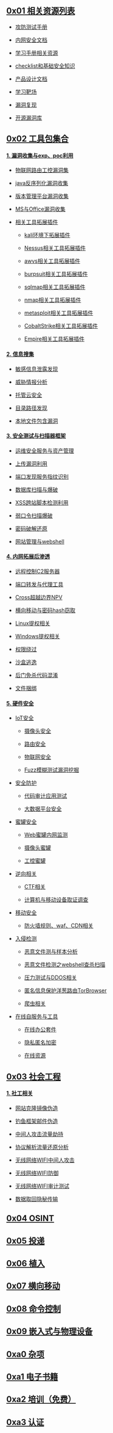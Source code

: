 ##  <a href="https://github.com/zero4v/data_collection/blob/master/Red-Team-links.md#相关资源列表">0x01 相关资源列表</a>

- <a href="https://github.com/zero4v/data_collection/blob/master/Red-Team-links.md#攻防测试手册">攻防测试手册</a>

- <a href="https://github.com/zero4v/data_collection/blob/master/Red-Team-links.md#内网安全文档">内网安全文档</a>

- <a href="https://github.com/zero4v/data_collection/blob/master/Red-Team-links.md#学习手册相关资源">学习手册相关资源</a>

- <a href="https://github.com/zero4v/data_collection/blob/master/Red-Team-links.md#checklist和基础安全知识">checklist和基础安全知识</a>

- <a href="https://github.com/zero4v/data_collection/blob/master/Red-Team-links.md#产品设计文档">产品设计文档</a>  

- <a href="https://github.com/zero4v/data_collection/blob/master/Red-Team-links.md#%E5%AD%A6%E4%B9%A0%E9%9D%B6%E5%9C%BA">学习靶场</a>

- <a href="https://github.com/zero4v/data_collection/blob/master/Red-Team-links.md#漏洞复现">漏洞复现</a>

- <a href="https://github.com/zero4v/data_collection/blob/master/Red-Team-links.md#开源漏洞库">开源漏洞库</a>


##  <a href="https://github.com/zero4v/data_collection/blob/master/Red-Team-links.md#工具包集合">0x02 工具包集合</a>

####  <a href="https://github.com/zero4v/data_collection/bolb/master/Red-Team-links.md#漏洞收集与exp、poc利用">1. 漏洞收集与exp、poc利用</a>

- <a href="https://github.com/zero4v/data_collection/blob/master/Red-Team-links.md#物联网路由工控漏洞集">物联网路由工控漏洞集</a>

- <a href="https://github.com/zero4v/data_collection/blob/master/Red-Team-links.md#java反序列化漏洞收集">java反序列化漏洞收集</a>


- <a href="https://github.com/zero4v/data_collection/blob/master/Red-Team-links.md#版本管理平台漏洞收集">版本管理平台漏洞收集</a>

- <a href="https://github.com/zero4v/data_collection/blob/master/Red-Team-links.md#MS与Office漏洞收集">MS与Office漏洞收集</a>

- <a href="https://github.com/zero4v/data_collection/blob/master/Red-Team-links.md#相关工具拓展插件">相关工具拓展插件</a>

	- <a href="https://github.com/zero4v/data_collection/blob/master/Red-Team-links.md#kali环境下拓展插件">kali环境下拓展插件</a>

	- <a href="https://github.com/zero4v/data_collection/blob/master/Red-Team-links.md#Nessus相关工具拓展插件">Nessus相关工具拓展插件</a>

	- <a href="https://github.com/zero4v/data_collection/blob/master/Red-Team-links.md#awvs相关工具拓展插件">awvs相关工具拓展插件</a>

	- <a href="https://github.com/zero4v/data_collection/blob/master/Red-Team-links.md#burpsuit相关工具拓展插件">burpsuit相关工具拓展插件</a>

    - <a href="https://github.com/zero4v/data_collection/blob/master/Red-Team-links.md#sqlmap相关工具拓展插件">sqlmap相关工具拓展插件</a>

    - <a href="https://github.com/zero4v/data_collection/blob/master/Red-Team-links.md#nmap相关工具拓展插件">nmap相关工具拓展插件</a>

    - <a href="https://github.com/zero4v/data_collection/blob/master/Red-Team-links.md#metasploit相关工具拓展插件">metasploit相关工具拓展插件</a>

    - <a href="https://github.com/zero4v/data_collection/blob/master/Red-Team-links.md#CobaltStrike相关工具拓展插件">CobaltStrike相关工具拓展插件</a>
      
    - <a href="https://github.com/zero4v/data_collection/blob/master/Red-Team-links.md#Empire相关工具拓展插件">Empire相关工具拓展插件</a>

####  <a href="https://github.com/zero4v/data_collection/blob/master/Red-Team-links.md#信息搜集">2. 信息搜集</a>
- <a href="https://github.com/zero4v/data_collection/blob/master/Red-Team-links.md#敏感信息泄露发现">敏感信息泄露发现</a>

- <a href="https://github.com/zero4v/data_collection/blob/master/Red-Team-links.md#威胁情报分析">威胁情报分析</a>

- <a href="https://github.com/zero4v/data_collection/blob/master/Red-Team-links.md#托管云安全">托管云安全</a>

- <a href="https://github.com/zero4v/data_collection/blob/master/Red-Team-links.md#目录路径发现">目录路径发现</a>

- <a href="https://github.com/zero4v/data_collection/blob/master/Red-Team-links.md#本地文件包含漏洞">本地文件包含漏洞</a>

#### <a href="https://github.com/zero4v/data_collection/blob/master/Red-Team-links.md#安全测试与扫描器框架">3. 安全测试与扫描器框架</a>

- <a href="https://github.com/zero4v/data_collection/blob/master/Red-Team-links.md#运维安全服务与资产管理">运维安全服务与资产管理</a>

- <a href="https://github.com/zero4v/data_collection/blob/master/Red-Team-links.md#上传漏洞利用">上传漏洞利用</a>

- <a href="https://github.com/zero4v/data_collection/blob/master/Red-Team-links.md#端口发现服务指纹识别">端口发现服务指纹识别</a>

- <a href="https://github.com/zero4v/data_collection/blob/master/Red-Team-links.md#数据库扫描与爆破">数据库扫描与爆破</a>

- <a href="https://github.com/zero4v/data_collection/blob/master/Red-Team-links.md#XSS跨站脚本检测利用">XSS跨站脚本检测利用</a>

- <a href="https://github.com/zero4v/data_collection/blob/master/Red-Team-links.md#弱口令扫描爆破">弱口令扫描爆破</a>

- <a href="https://github.com/zero4v/data_collection/blob/master/Red-Team-links.md#密码破解还原">密码破解还原</a>

- <a href="https://github.com/zero4v/data_collection/blob/master/Red-Team-links.md#网站管理与webshell">网站管理与webshell</a>

#### <a href="https://github.com/zero4v/data_collection/blob/master/Red-Team-links.md#内网拓展后渗透">4. 内网拓展后渗透</a>

  - <a href="https://github.com/zero4v/data_collection/blob/master/Red-Team-links.md#远程控制C2服务器">远程控制C2服务器</a>

  - <a href="https://github.com/zero4v/data_collection/blob/master/Red-Team-links.md#端口转发与代理工具">端口转发与代理工具</a>
  - <a href="https://github.com/zero4v/data_collection/blob/master/Red-Team-links.md#Cross超越边界NPV">Cross超越边界NPV</a>
  - <a href="https://github.com/zero4v/data_collection/blob/master/Red-Team-links.md#横向移动与密码hash窃取">横向移动与密码hash窃取</a>
  - <a href="https://github.com/zero4v/data_collection/blob/master/Red-Team-links.md#Linux提权相关">Linux提权相关</a>
  - <a href="https://github.com/zero4v/data_collection/blob/master/Red-Team-links.md#Windows提权相关">Windows提权相关</a>
  - <a href="https://github.com/zero4v/data_collection/blob/master/Red-Team-links.md#权限绕过">权限绕过</a>
  - <a href="https://github.com/zero4v/data_collection/blob/master/Red-Team-links.md#沙盒逃逸">沙盒逃逸</a>
  - <a href="https://github.com/zero4v/data_collection/blob/master/Red-Team-links.md#后门免杀代码混淆">后门免杀代码混淆</a>
  - <a href="https://github.com/zero4v/data_collection/blob/master/Red-Team-links.md#文件捆绑">文件捆绑</a>

#### <a href="https://github.com/zero4v/data_collection/blob/master/Red-Team-links.md#硬件安全">5. 硬件安全</a>

- <a href="https://github.com/zero4v/data_collection/blob/master/Red-Team-links.md#IoT安全">IoT安全</a>

  - <a href="https://github.com/zero4v/data_collection/blob/master/Red-Team-links.md#摄像头安全">摄像头安全</a>

  - <a href="https://github.com/zero4v/data_collection/blob/master/Red-Team-links.md#路由安全">路由安全</a>
  - <a href="https://github.com/zero4v/data_collection/blob/master/Red-Team-links.md#物联网安全">物联网安全</a>
  - <a href="https://github.com/zero4v/data_collection/blob/master/Red-Team-links.md#Fuzz模糊测试漏洞挖掘">Fuzz模糊测试漏洞挖掘</a>
- <a href="https://github.com/zero4v/data_collection/blob/master/Red-Team-links.md#安全防护">安全防护</a>

  - <a href="https://github.com/zero4v/data_collection/blob/master/Red-Team-links.md#代码审计应用测试">代码审计应用测试</a>

  - <a href="https://github.com/zero4v/data_collection/blob/master/Red-Team-links.md#大数据平台安全">大数据平台安全</a>

- <a href="https://github.com/zero4v/data_collection/blob/master/Red-Team-links.md#蜜罐安全">蜜罐安全</a>

  - <a href="https://github.com/zero4v/data_collection/blob/master/Red-Team-links.md#Web蜜罐内网监测">Web蜜罐内网监测</a>

  - <a href="https://github.com/zero4v/data_collection/blob/master/Red-Team-links.md#摄像头蜜罐">摄像头蜜罐</a>

  - <a href="https://github.com/zero4v/data_collection/blob/master/Red-Team-links.md#工控蜜罐">工控蜜罐</a>

- <a href="https://github.com/zero4v/data_collection/blob/master/Red-Team-links.md#逆向相关">逆向相关</a>

  - <a href="https://github.com/zero4v/data_collection/blob/master/Red-Team-links.md#CTF相关">CTF相关</a>

  - <a href="https://github.com/zero4v/data_collection/blob/master/Red-Team-links.md#计算机与移动设备取证调查">计算机与移动设备取证调查</a>

- <a href="https://github.com/zero4v/data_collection/blob/master/Red-Team-links.md#移动安全">移动安全</a>

  - <a href="https://github.com/zero4v/data_collection/blob/master/Red-Team-links.md#防火墙规则、waf、CDN相关">防火墙规则、waf、CDN相关</a>

- <a href="https://github.com/zero4v/data_collection/blob/master/Red-Team-links.md#入侵检测">入侵检测</a>

  - <a href="https://github.com/zero4v/data_collection/blob/master/Red-Team-links.md#恶意文件测与样本分析">恶意文件测与样本分析</a>

  - <a href="https://github.com/zero4v/data_collection/blob/master/Red-Team-links.md#恶意文件检测之webshell查杀扫描">恶意文件检测之webshell查杀扫描</a>
  - <a href="https://github.com/zero4v/data_collection/blob/master/Red-Team-links.md#压力测试与DDOS相关">压力测试与DDOS相关</a>

  - <a href="https://github.com/zero4v/data_collection/blob/master/Red-Team-links.md#匿名信息保护洋葱路由TorBrowser">匿名信息保护洋葱路由TorBrowser</a>

  - <a href="https://github.com/zero4v/data_collection/blob/master/Red-Team-links.md#爬虫相关">爬虫相关</a>

- <a href="https://github.com/zero4v/data_collection/blob/master/Red-Team-links.md#在线自服务与工具">在线自服务与工具</a>

  - <a href="https://github.com/zero4v/data_collection/blob/master/Red-Team-links.md#在线办公套件">在线办公套件</a>

  - <a href="https://github.com/zero4v/data_collection/blob/master/Red-Team-links.md#隐私匿名加密">隐私匿名加密</a>

  - <a href="https://github.com/zero4v/data_collection/blob/master/Red-Team-links.md#在线资源">在线资源</a>

## <a href="https://github.com/zero4v/data_collection/blob/master/Awesome-Red-Teaming.md#社会工程">0x03 社会工程</a>

#### <a href="https://github.com/zero4v/data_collection/blob/master/Red-Team-links.md#社工相关">1. 社工相关</a>

  - <a href="https://github.com/zero4v/data_collection/blob/master/Red-Team-links.md#网站克隆镜像伪造">网站克隆镜像伪造</a>

  - <a href="https://github.com/zero4v/data_collection/blob/master/Red-Team-links.md#钓鱼框架邮件伪造">钓鱼框架邮件伪造</a>
  - <a href="https://github.com/zero4v/data_collection/blob/master/Red-Team-links.md#中间人攻击流量劫持">中间人攻击流量劫持</a>
  - <a href="https://github.com/zero4v/data_collection/blob/master/Red-Team-links.md#协议解析流量还原分析">协议解析流量还原分析</a>
  - <a href="https://github.com/zero4v/data_collection/blob/master/Red-Team-links.md#无线网络WIFI中间人攻击">无线网络WIFI中间人攻击</a>
  - <a href="https://github.com/zero4v/data_collection/blob/master/Red-Team-links.md#无线网络WIFI防御">无线网络WIFI防御</a>
  - <a href="https://github.com/zero4v/data_collection/blob/master/Red-Team-links.md#无线网络WIFI审计测试">无线网络WIFI审计测试</a>
  - <a href="https://github.com/zero4v/data_collection/blob/master/Red-Team-links.md#数据取回隐秘传输">数据取回隐秘传输</a>
## <a href="https://github.com/zero4v/data_collection/blob/master/Awesome-Red-Teaming.md#OSINT">0x04 OSINT</a>

## <a href="https://github.com/zero4v/data_collection/blob/master/Awesome-Red-Teaming.md#投递">0x05 投递</a>

## <a href="https://github.com/zero4v/data_collection/blob/master/Awesome-Red-Teaming.md#植入">0x06 植入</a>

## <a href="https://github.com/zero4v/data_collection/blob/master/Awesome-Red-Teaming.md#横向移动">0x07 横向移动</a>

## <a href="https://github.com/zero4v/data_collection/blob/master/Awesome-Red-Teaming.md#命令控制">0x08 命令控制</a>

## <a href="https://github.com/zero4v/data_collection/blob/master/Awesome-Red-Teaming.md#嵌入式与物理设备">0x09 嵌入式与物理设备</a>

## <a href="https://github.com/zero4v/data_collection/blob/master/Awesome-Red-Teaming.md#杂项">0xa0 杂项</a>

## <a href="https://github.com/zero4v/data_collection/blob/master/Awesome-Red-Teaming.md#电子书籍">0xa1 电子书籍</a>

## <a href="https://github.com/zero4v/data_collection/blob/master/Awesome-Red-Teaming.md#培训（免费）">0xa2 培训（免费）</a>

## <a href="https://github.com/zero4v/data_collection/blob/master/Awesome-Red-Teaming.md#认证">0xa3 认证</a>

